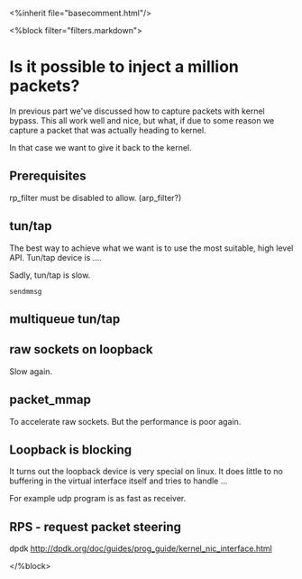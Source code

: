 <%inherit file="basecomment.html"/>

<%block filter="filters.markdown">

Is it possible to inject a million packets?
===================

In previous part we've discussed how to capture packets with kernel
bypass. This all work well and nice, but what, if due to some reason
we capture a packet that was actually heading to kernel.

In that case we want to give it back to the kernel. 

Prerequisites
---------------

rp_filter must be disabled to allow.
(arp_filter?)



tun/tap
-------

The best way to achieve what we want is to use the most suitable, high
level API. Tun/tap device is ....


Sadly, tun/tap is slow.

`sendmmsg`

multiqueue tun/tap
------


raw sockets on loopback
------

Slow again.


packet_mmap
---------

To accelerate raw sockets. But the performance is poor again.


Loopback is blocking
----

It turns out the loopback device is very special on linux. It does
little to no buffering in the virtual interface itself and tries to
handle ...

For example udp program is as fast as receiver.


RPS - request packet steering
------


dpdk http://dpdk.org/doc/guides/prog_guide/kernel_nic_interface.html


</%block>
